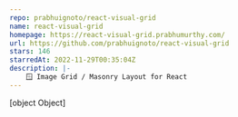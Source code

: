 ```yaml
---
repo: prabhuignoto/react-visual-grid
name: react-visual-grid
homepage: https://react-visual-grid.prabhumurthy.com/
url: https://github.com/prabhuignoto/react-visual-grid
stars: 146
starredAt: 2022-11-29T00:35:04Z
description: |-
    🪟 Image Grid / Masonry Layout for React
---
```


[object Object]
